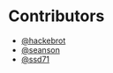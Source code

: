 # Contributors

- [@hackebrot]
- [@seanson]
- [@ssd71]

[@seanson]: https://github.com/seanson
[@hackebrot]: https://github.com/hackebrot
[@ssd71]: https://github.com/ssd71
